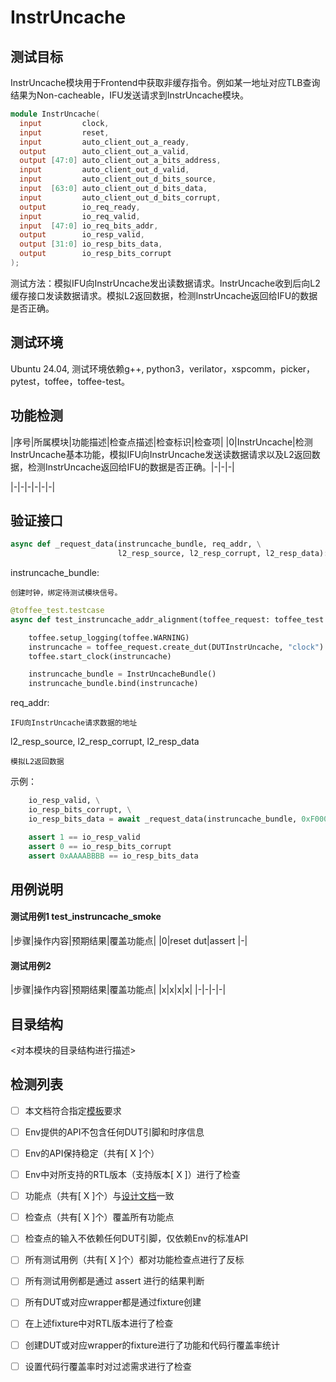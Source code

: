 # InstrUncache

## 测试目标

InstrUncache模块用于Frontend中获取非缓存指令。例如某一地址对应TLB查询结果为Non-cacheable，IFU发送请求到InstrUncache模块。

`````verilog
module InstrUncache(
  input         clock,
  input         reset,
  input         auto_client_out_a_ready,
  output        auto_client_out_a_valid,
  output [47:0] auto_client_out_a_bits_address,
  input         auto_client_out_d_valid,
  input         auto_client_out_d_bits_source,
  input  [63:0] auto_client_out_d_bits_data,
  input         auto_client_out_d_bits_corrupt,
  output        io_req_ready,
  input         io_req_valid,
  input  [47:0] io_req_bits_addr,
  output        io_resp_valid,
  output [31:0] io_resp_bits_data,
  output        io_resp_bits_corrupt
);
`````

测试方法：模拟IFU向InstrUncache发出读数据请求。InstrUncache收到后向L2缓存接口发读数据请求。模拟L2返回数据，检测InstrUncache返回给IFU的数据是否正确。

## 测试环境

Ubuntu 24.04, 测试环境依赖g++, python3，verilator，xspcomm，picker，pytest，toffee，toffee-test。

## 功能检测


|序号|所属模块|功能描述|检查点描述|检查标识|检查项|
|0|InstrUncache|检测InstrUncache基本功能，模拟IFU向InstrUncache发送读数据请求以及L2返回数据，检测InstrUncache返回给IFU的数据是否正确。|-|-|-|

|-|-|-|-|-|-|


## 验证接口

`````python
async def _request_data(instruncache_bundle, req_addr, \
                        l2_resp_source, l2_resp_corrupt, l2_resp_data):
`````
instruncache\_bundle:

    创建时钟，绑定待测试模块信号。


`````python
@toffee_test.testcase
async def test_instruncache_addr_alignment(toffee_request: toffee_test.ToffeeRequest):

    toffee.setup_logging(toffee.WARNING)
    instruncache = toffee_request.create_dut(DUTInstrUncache, "clock")
    toffee.start_clock(instruncache)

    instruncache_bundle = InstrUncacheBundle()
    instruncache_bundle.bind(instruncache)

`````

req\_addr:

    IFU向InstrUncache请求数据的地址


l2\_resp\_source, l2\_resp\_corrupt, l2\_resp\_data

    模拟L2返回数据


示例：

`````python
    io_resp_valid, \
    io_resp_bits_corrupt, \
    io_resp_bits_data = await _request_data(instruncache_bundle, 0xF0000002, 0, 0, 0xAAAAAAAABBBBBBBB)

    assert 1 == io_resp_valid
    assert 0 == io_resp_bits_corrupt
    assert 0xAAAABBBB == io_resp_bits_data
`````

## 用例说明

#### 测试用例1  test\_instruncache\_smoke

|步骤|操作内容|预期结果|覆盖功能点|
|0|reset dut|assert |-|


#### 测试用例2

|步骤|操作内容|预期结果|覆盖功能点|
|x|x|x|x|
|-|-|-|-|


## 目录结构

<对本模块的目录结构进行描述>


## 检测列表


- [ ] 本文档符合指定[模板]()要求
- [ ] Env提供的API不包含任何DUT引脚和时序信息
- [ ] Env的API保持稳定（共有[ X ]个）
- [ ] Env中对所支持的RTL版本（支持版本[ X ]）进行了检查
- [ ] 功能点（共有[ X ]个）与[设计文档]()一致
- [ ] 检查点（共有[ X ]个）覆盖所有功能点
- [ ] 检查点的输入不依赖任何DUT引脚，仅依赖Env的标准API
- [ ] 所有测试用例（共有[ X ]个）都对功能检查点进行了反标
- [ ] 所有测试用例都是通过 assert 进行的结果判断
- [ ] 所有DUT或对应wrapper都是通过fixture创建
- [ ] 在上述fixture中对RTL版本进行了检查
- [ ] 创建DUT或对应wrapper的fixture进行了功能和代码行覆盖率统计
- [ ] 设置代码行覆盖率时对过滤需求进行了检查

